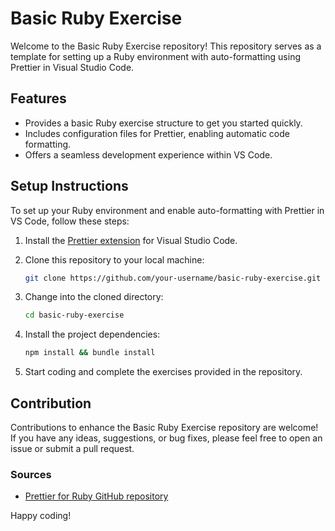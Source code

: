 # Basic Ruby Exercise

Welcome to the Basic Ruby Exercise repository! This repository serves as a template for setting up a Ruby environment with auto-formatting using Prettier in Visual Studio Code.

## Features

- Provides a basic Ruby exercise structure to get you started quickly.
- Includes configuration files for Prettier, enabling automatic code formatting.
- Offers a seamless development experience within VS Code.

## Setup Instructions

To set up your Ruby environment and enable auto-formatting with Prettier in VS Code, follow these steps:

1. Install the [Prettier extension](https://marketplace.visualstudio.com/items?itemName=esbenp.prettier-vscode) for Visual Studio Code.

2. Clone this repository to your local machine:

   ```sh
   git clone https://github.com/your-username/basic-ruby-exercise.git
   ```

3. Change into the cloned directory:

   ```sh
   cd basic-ruby-exercise
   ```

4. Install the project dependencies:

   ```sh
   npm install && bundle install
   ```

5. Start coding and complete the exercises provided in the repository.

## Contribution

Contributions to enhance the Basic Ruby Exercise repository are welcome! If you have any ideas, suggestions, or bug fixes, please feel free to open an issue or submit a pull request.

### Sources

- [Prettier for Ruby GitHub repository](https://github.com/prettier/plugin-ruby)

Happy coding!
